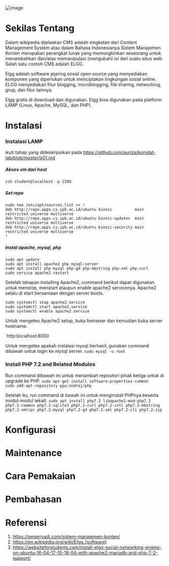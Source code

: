 ![image](https://user-images.githubusercontent.com/39585097/75446959-ffd1da00-599a-11ea-9c7b-0781d7dcdd9c.png)

# Sekilas Tentang

Dalam wikipedia dijelaskan CMS adalah singkatan dari Content Management System atau dalam Bahasa Indonesianya Sistem Manajemen Konten merupakan perangkat lunak yang memungkinkan seseorang untuk menambahkan dan/atau memanipulasi (mengubah) isi dari suatu situs web. Salah satu contoh CMS adalah ELGG.

Elgg adalah software jejaring sosial open source yang menyediakan komponen yang diperlukan untuk menciptakan lingkungan sosial online. ELGG menyediakan fitur blogging, microblogging, file sharing, networking, grup, dan fitur lainnya.

Elgg gratis di download dan digunakan. Elgg bisa digunakan pada platform LAMP (Linux, Apache, MySQL, dan PHP). 

# Instalasi
### Instalasi LAMP
ikuti tahap yang dideskripsikan pada https://github.com/auriza/komdat-lab/blob/master/p01.md

##### Akses vm dari host
`ssh student@localhost -p 2200`

##### Set repo
`sudo tee /etc/apt/sources.list << !` <br>
`deb http://repo.apps.cs.ipb.ac.id/ubuntu bionic          main restricted universe multiverse` <br>
`deb http://repo.apps.cs.ipb.ac.id/ubuntu bionic-updates  main restricted universe multiverse` <br>
`deb http://repo.apps.cs.ipb.ac.id/ubuntu bionic-security main restricted universe multiverse` <br>
`!`

##### Instal apache, mysql, php
`sudo apt update` <br>
`sudo apt install apache2 php mysql-server` <br>
`sudo apt install php-mysql php-gd php-mbstring php-xml php-curl` <br>
`sudo service apache2 restart`

Setelah tahapan installing Apache2, command berikut dapat digunakan untuk menstop, menstart ataupun enable apache2 servicenya. 
Apache2 selalu di start bersamaan dengan server boots.

`sudo systemctl stop apache2.service` <br>
`sudo systemctl start apache2.service` <br>
`sudo systemctl enable apache2.service` <br>

Untuk mengetes Apache2 setup, buka bwowser dan kemudian buka server hostname.

`http:\\localhost:8000 <br>
 
 Untuk mengetes apakah instalasi mysql berhasil, gunakan command dibawah untuk login ke mysql server.
`sudo mysql -u root` <br>

### Install PHP 7.2 and Related Modules
Run command dibawah ini untuk menambah repositori pihak ketiga untuk di upgrade ke PHP.
`sudo apt-get install software-properties-common` <br>
`sudo add-apt-repository ppa:ondrej/php` <br>

Setelah itu, run command di bawah ini untuk menginstall PHPnya beserta modul-modul tekait.
`sudo apt install php7.2 libapache2-mod-php7.2 php7.2-common php7.2-sqlite3 php7.2-curl php7.2-intl php7.2-mbstring php7.2-xmlrpc php7.2-mysql php7.2-gd php7.2-xml php7.2-cli php7.2-zip` <br>

# Konfigurasi
# Maintenance
# Cara Pemakaian
# Pembahasan
# Referensi
1. https://gegeriyadi.com/sistem-manajemen-konten/
2. https://en.wikipedia.org/wiki/Elgg_(software)
3. https://websiteforstudents.com/install-elgg-social-networking-engine-on-ubuntu-16-04-17-10-18-04-with-apache2-mariadb-and-php-7-2-support/
